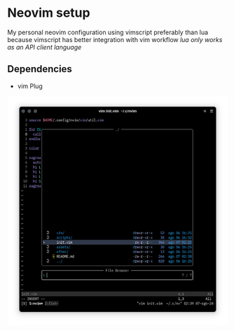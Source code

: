 # Neovim setup
My personal neovim configuration using vimscript preferably than lua because vimscript 
has better integration with vim workflow *lua only works as an API client language*

## Dependencies
- vim Plug

![neovim alacritty](assets/neovim_screenshot.png)
